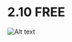 # 2.10 FREE

![Alt text]((https://media.discordapp.net/attachments/1273940267694821426/1382629468191064145/504091066_1215590083682096_2859620547120277164_n.jpg?ex=684bd989&is=684a8809&hm=80d33a508063790bce4a8f80bd371d1d2ce01566fac3496e0446f389d25a85cb&=&format=webp&width=477&height=960))
